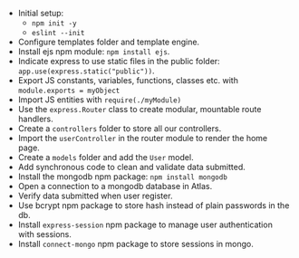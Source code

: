 - Initial setup:
  - `npm init -y`
  - `eslint --init`
- Configure templates folder and template engine.
- Install ejs npm module: `npm install ejs`.
- Indicate express to use static files in the public folder: `app.use(express.static("public"))`.
- Export JS constants, variables, functions, classes etc. with `module.exports = myObject`
- Import JS entities with `require(./myModule)`
- Use the `express.Router` class to create modular, mountable route handlers.
- Create a `controllers` folder to store all our controllers.
- Import the `userController` in the router module to render the home page.
- Create a `models` folder and add the `User` model.
- Add synchronous code to clean and validate data submitted.
- Install the mongodb npm package: `npm install mongodb`
- Open a connection to a mongodb database in Atlas.
- Verify data submitted when user register.
- Use bcrypt npm package to store hash instead of plain passwords in the db.
- Install `express-session` npm package to manage user authentication with sessions.
- Install `connect-mongo` npm package to store sessions in mongo.
